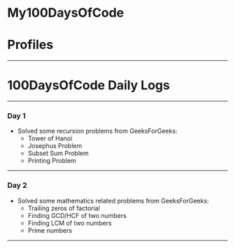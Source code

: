 # My100DaysOfCode

# Profiles
---

# 100DaysOfCode Daily Logs
---

### Day 1
- Solved some recursion problems from GeeksForGeeks:
  - Tower of Hanoi
  - Josephus Problem
  - Subset Sum Problem
  - Printing Problem
---

### Day 2
- Solved some mathematics related problems from GeeksForGeeks:
  - Trailing zeros of factorial
  - Finding GCD/HCF of two numbers
  - Finding LCM of two numbers
  - Prime numbers
---

<!--
# Some syntax for later use

## Goals

- [x] [Learn Software Development](#learn-software-development)
- [x] [Solve problems on Data Structures and Algorithms](#solve-problems-on-data-structures-and-algorithms)
- [x] [Build Projects around Software Development](#build-projects-around-software-development)
- [x] [Build JU Query platform for university students](#build-ju-query-platform-for-university-students)
- [x] [Community Work](#community-work)

## to add an image

<p>
<img src="https://raw.githubusercontent.com/AswinBarath/100-days-of-code-challenge/master/assets/IMDb%20web%20Scapper.png" alt="IMDb web Scapper" width="800px"/>
</p>

# to add an repository

Project Repository: [IMDb web scrapper](https://github.com/AswinBarath/IMDb-web-scrapper) -->

